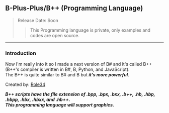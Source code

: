 
<!-- Colors
<style>
red { color: red; }
green { color: green; }
blue { color: blue; }
alpha { color: white; }
</style>
     Colors -->



## B-Plus-Plus/B++ (Programming Language)

> Release Date: Soon
>> <red> This Programming language is private, only examples and codes are open source. </red>

***

### Introduction
Now I'm really into it so I made a next version of B# and it's called B++ (B++'s compiler is written in B#, B, Python, and JavaScript).  
The B++ is quite similar to B# and B but ***it's more powerful***.  

Created by: [Role34](www.github.com/Role34)

***B++ scripts have the file extension of .bpp, .bpx, .bxx, .b++, .hb, .hbp, .hbpp, .hbx, .hbxx, and .hb++.***  
***This programming language will support graphics.***  


